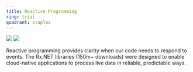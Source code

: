 ```yaml
---
title: Reactive Programming
ring: trial
quadrant: staples
---
```


[![](https://img.shields.io/badge/reactive_extensions-0c7cba?logo=gitbook&logoColor=000&style=flat)](https://introtorx.com/)
[![](https://img.shields.io/badge/rxmarbles-19967d?logo=serverfault&logoColor=000&style=flat)](https://rxmarbles.com/)

Reactive programming provides clarity when our code needs to respond to events. The Rx.NET libraries (150m+ downloads) were designed to enable cloud-native applications to process live data in reliable, predictable ways.
